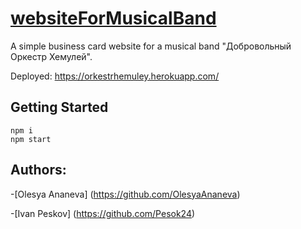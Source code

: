 # [websiteForMusicalBand](https://orkestrhemuley.herokuapp.com/)
A simple business card website for a musical band "Добровольный Оркестр Хемулей". 

Deployed: https://orkestrhemuley.herokuapp.com/

## Getting Started
```
npm i
npm start
```
## Authors:
-[Olesya Ananeva] (https://github.com/OlesyaAnaneva)

-[Ivan Peskov]  (https://github.com/Pesok24)
